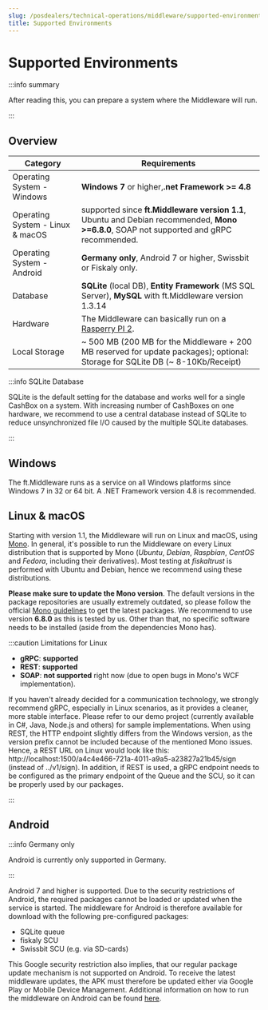 ```yaml
---
slug: /posdealers/technical-operations/middleware/supported-environments
title: Supported Environments
---
```

# Supported Environments


:::info summary

After reading this, you can prepare a system where the Middleware will run.

:::

## Overview

| Category                           | Requirements                                           |
| --------------------------------- | ------------------------------------------------------------ |
| Operating System - Windows        | **Windows 7** or higher,**.net Framework >= 4.8** |
| Operating System - Linux & macOS  | supported since **ft.Middleware version 1.1**, Ubuntu and Debian recommended, **Mono >=6.8.0**, SOAP not supported and gRPC recommended. |
| Operating System - Android        | **Germany only**, Android 7 or higher, Swissbit or Fiskaly only. |
| Database                          | **SQLite** (local DB), **Entity Framework** (MS SQL Server), **MySQL** with ft.Middleware version 1.3.14 |
| Hardware                          | The Middleware can basically run on a  [Rasperry PI 2](https://www.raspberrypi.org/products/raspberry-pi-2-model-b/). |
| Local Storage                     | ~ 500 MB (200 MB for the Middleware + 200 MB reserved for update packages); optional: Storage for SQLite DB (~ 8-10Kb/Receipt) |

:::info SQLite Database

SQLite is the default setting for the database and works well for a single CashBox on a system. With increasing number of CashBoxes on one hardware, we recommend to use a central database instead of SQLite to reduce unsynchronized file I/O caused by the multiple SQLite databases.

:::

## Windows

The ft.Middleware runs as a service on all Windows platforms since Windows 7 in 32 or 64 bit. 
A .NET Framework version 4.8 is recommended.

## Linux & macOS
Starting with version 1.1, the Middleware will run on Linux and macOS, using [Mono](https://www.mono-project.com/). In general, it's possible to run the Middleware on every Linux distribution that is supported by Mono (_Ubuntu_, _Debian_, _Raspbian_, _CentOS_ and _Fedora_, including their derivatives). Most testing at _fiskaltrust_ is performed with Ubuntu and Debian, 
hence we recommend using these distributions.

**Please make sure to update the Mono version**. The default versions in the package repositories are usually extremely outdated, so please follow the official [Mono guidelines](https://www.mono-project.com/download/stable/#download-lin-ubuntu) to get the latest packages. We recommend to use version **6.8.0** as this is tested by us. Other than that, no specific software needs to be installed (aside from the dependencies Mono has).

:::caution Limitations for Linux

- **gRPC**: **supported** 
- **REST**: **supported** 
- **SOAP**: **not supported** right now (due to open bugs in Mono's WCF implementation).

If you haven't already decided for a communication technology, we strongly recommend gRPC, especially in Linux scenarios, as it provides a cleaner, more stable interface. Please refer to our demo project (currently available in C#, Java, Node.js and others) for sample implementations.
When using REST, the HTTP endpoint slightly differs from the Windows version, as the version prefix cannot be included because of the mentioned Mono issues. Hence, a REST URL on Linux would look like this: http://localhost:1500/a4c4e466-721a-4011-a9a5-a23827a21b45/sign (instead of ../v1/sign).
In addition, if REST is used, a gRPC endpoint needs to be configured as the primary endpoint of the Queue and the SCU, so it can be properly used by our packages.

:::

## Android

:::info Germany only

Android is currently only supported in Germany.

:::

Android 7 and higher is supported. Due to the security restrictions of Android, the required packages cannot be loaded or updated when the service is started. The middleware for Android is therefore available for download with the following pre-configured packages:

- SQLite queue
- fiskaly SCU
- Swissbit SCU (e.g. via SD-cards)

This Google security restriction also implies, that our regular package update mechanism is not supported on Android. To receive the latest middleware updates, the APK must therefore be updated either via Google Play or Mobile Device Management.
Additional information on how to run the middleware on Android can be found [here](https://github.com/fiskaltrust/middleware-demo-android).

